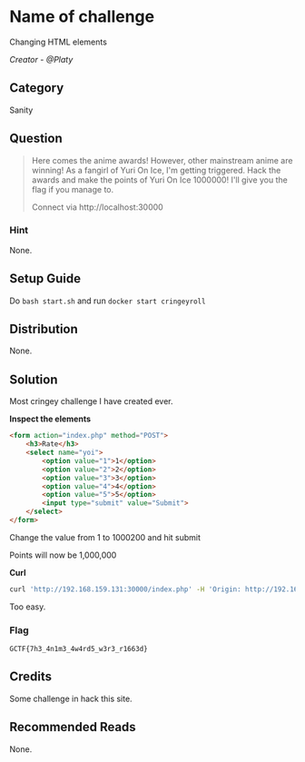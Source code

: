 # Name of challenge
Changing HTML elements

<i>Creator - @Platy</i>

## Category
Sanity

## Question
>Here comes the anime awards! However, other mainstream anime are winning! As a fangirl of Yuri On Ice, I'm getting triggered. Hack the awards and make the points of Yuri On Ice 1000000! I'll give you the flag if you manage to.
>
>Connect via http://localhost:30000

### Hint
None.

## Setup Guide
Do `bash start.sh` and run `docker start cringeyroll`

## Distribution
None.

## Solution
Most cringey challenge I have created ever.

<b>Inspect the elements</b>
```html
<form action="index.php" method="POST">
	<h3>Rate</h3>
	<select name="yoi">
		<option value="1">1</option>
		<option value="2">2</option>
		<option value="3">3</option>
		<option value="4">4</option>
		<option value="5">5</option>
		<input type="submit" value="Submit">
	</select>
</form>
```
Change the value from 1 to 1000200 and hit submit

Points will now be 1,000,000

<b>Curl</b>
```bash
curl 'http://192.168.159.131:30000/index.php' -H 'Origin: http://192.168.159.131:30000' --data 'yoi=1000200' | grep GCTF
```

Too easy.

### Flag
`GCTF{7h3_4n1m3_4w4rd5_w3r3_r1663d}`

## Credits
Some challenge in hack this site.

## Recommended Reads
None.
